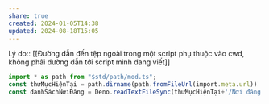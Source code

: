 ```yaml
---
share: true
created: 2024-01-05T14:38
updated: 2024-08-18T15:05
---
```

Lý do:: [[Đường dẫn đến tệp ngoài trong một script phụ thuộc vào cwd, không phải đường dẫn tới script mình đang viết]]
```ts
import * as path from "$std/path/mod.ts";
const thưMụcHiệnTại = path.dirname(path.fromFileUrl(import.meta.url))
const danhSáchNơiĐăng = Deno.readTextFileSync(thưMụcHiệnTại+'/Nơi đăng.yaml')
```